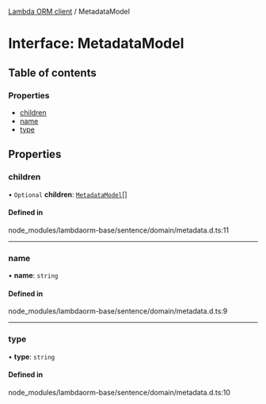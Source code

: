 [Lambda ORM client](../README.md) / MetadataModel

# Interface: MetadataModel

## Table of contents

### Properties

- [children](MetadataModel.md#children)
- [name](MetadataModel.md#name)
- [type](MetadataModel.md#type)

## Properties

### children

• `Optional` **children**: [`MetadataModel`](MetadataModel.md)[]

#### Defined in

node_modules/lambdaorm-base/sentence/domain/metadata.d.ts:11

___

### name

• **name**: `string`

#### Defined in

node_modules/lambdaorm-base/sentence/domain/metadata.d.ts:9

___

### type

• **type**: `string`

#### Defined in

node_modules/lambdaorm-base/sentence/domain/metadata.d.ts:10
